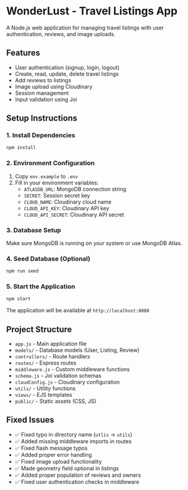 # WonderLust - Travel Listings App

A Node.js web application for managing travel listings with user authentication, reviews, and image uploads.

## Features

- User authentication (signup, login, logout)
- Create, read, update, delete travel listings
- Add reviews to listings
- Image upload using Cloudinary
- Session management
- Input validation using Joi

## Setup Instructions

### 1. Install Dependencies
```bash
npm install
```

### 2. Environment Configuration
1. Copy `env.example` to `.env`
2. Fill in your environment variables:
   - `ATLASDB_URL`: MongoDB connection string
   - `SECRET`: Session secret key
   - `CLOUD_NAME`: Cloudinary cloud name
   - `CLOUD_API_KEY`: Cloudinary API key
   - `CLOUD_API_SECRET`: Cloudinary API secret

### 3. Database Setup
Make sure MongoDB is running on your system or use MongoDB Atlas.

### 4. Seed Database (Optional)
```bash
npm run seed
```

### 5. Start the Application
```bash
npm start
```

The application will be available at `http://localhost:8080`

## Project Structure

- `app.js` - Main application file
- `models/` - Database models (User, Listing, Review)
- `controllers/` - Route handlers
- `routes/` - Express routes
- `middleware.js` - Custom middleware functions
- `schema.js` - Joi validation schemas
- `cloudConfig.js` - Cloudinary configuration
- `utils/` - Utility functions
- `views/` - EJS templates
- `public/` - Static assets (CSS, JS)

## Fixed Issues

- ✅ Fixed typo in directory name (`utlis` → `utils`)
- ✅ Added missing middleware imports in routes
- ✅ Fixed flash message typos
- ✅ Added proper error handling
- ✅ Fixed image upload functionality
- ✅ Made geometry field optional in listings
- ✅ Added proper population of reviews and owners
- ✅ Fixed user authentication checks in middleware
